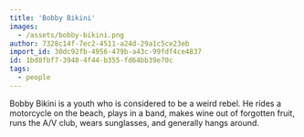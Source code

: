 ```yaml
---
title: 'Bobby Bikini'
images:
  - /assets/bobby-bikini.png
author: 7328c14f-7ec2-4511-a24d-29a1c5ce23eb
import_id: 30dc92fb-4956-479b-a43c-99fdf4ce4837
id: 1bd8fbf7-3948-4f44-b355-fd64bb39e70c
tags:
  - people
---
```

Bobby Bikini is a youth who is considered to be a weird rebel. He rides a motorcycle on the beach, plays in a band, makes wine out of forgotten fruit, runs the A/V club, wears sunglasses, and generally hangs around.